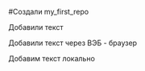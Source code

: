 #Создали my_first_repo


Добавили текст


Добавили текст через ВЭБ - браузер


Добавим текст локально
